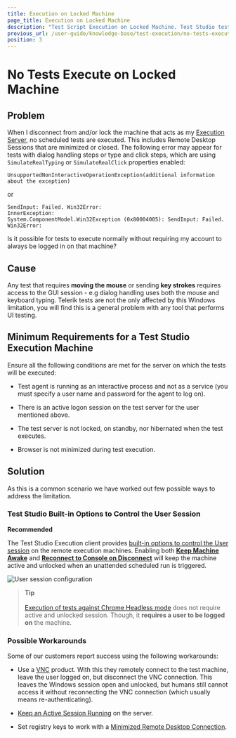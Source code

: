```yaml
---
title: Execution on Locked Machine
page_title: Execution on Locked Machine
description: "Test Script Execution on Locked Machine. Test Studio test run with error SendInput: Failed. Win32Error. If disconnect from and/or lock the machine that acts as Execution Server, no scheduled tests are executed. This includes Remote Desktop Sessions that are minimized or closed. The following error may appear for tests with dialog handling - UnsupportedNonInteractiveOperationException. Test Studio test run with error SendInput: Failed. Win32Error" 
previous_url: /user-guide/knowledge-base/test-execution/no-tests-execute-on-locked-machine.aspx, /user-guide/knowledge-base/test-execution/no-tests-execute-on-locked-machine
position: 3
---
```

# No Tests Execute on Locked Machine

## Problem 

When I disconnect from and/or lock the machine that acts as my <a href="/features/scheduling-test-runs/create-execution-server" target="_blank">Execution Server</a>, no scheduled tests are executed. This includes Remote Desktop Sessions that are minimized or closed. The following error may appear for tests with dialog handling steps or type and click steps, which are using `SimulateRealTyping` or `SimulateRealClick` properties enabled: 

````
UnsupportedNonInteractiveOperationException(additional information about the exception)
````

or 

````
SendInput: Failed. Win32Error:
InnerException:
System.ComponentModel.Win32Exception (0x80004005): SendInput: Failed. Win32Error:
````

Is it possible for tests to execute normally without requiring my account to always be logged in on that machine?

## Cause 

Any test that requires **moving the mouse** or sending **key strokes** requires access to the GUI session - e.g dialog handling uses both the mouse and keyboard typing. Telerik tests are not the only affected by this Windows limitation, you will find this is a general problem with any tool that performs UI testing.

## Minimum Requirements for a Test Studio Execution Machine 

Ensure all the following conditions are met for the server on which the tests will be executed:

* Test agent is running as an interactive process and not as a service (you must specify a user name and password for the agent to log on).

* There is an active logon session on the test server for the user mentioned above.

* The test server is not locked, on standby, nor hibernated when the test executes.

* Browser is not minimized during test execution.

## Solution

As this is a common scenario we have worked out few possible ways to address the limitation. 

### Test Studio Built-in Options to Control the User Session 

**Recommended**

The Test Studio Execution client provides <a href="/features/scheduling-test-runs/create-execution-server#user-session-configuration" target="_blank">built-in options to control the User session</a> on the remote execution machines. Enabling both <a href="/features/scheduling-test-runs/create-execution-server#keep-machine-awake" target="_blank">__Keep Machine Awake__</a> and <a href="/features/scheduling-test-runs/create-execution-server#reconnect-to-console-on-disconnect" target="_blank">__Reconnect to Console on Disconnect__</a> will keep the machine active and unlocked when an unattended scheduled run is triggered.

![User session configuration][8]

[8]: /img/features/scheduling-test-runs/create-execution-server/fig8.png

> __Tip__
> <br>
> <br>
> <a href="/automated-tests/headless/headless-test-execution" target="_blank">Execution of tests against Chrome Headless mode</a> does not require active and unlocked session. Though, it __requires a user to be logged on__ the machine.

### Possible Workarounds

Some of our customers report success using the following workarounds:

* Use a <a href="http://en.wikipedia.org/wiki/Virtual_Network_Computing" target="_blank">VNC</a> product. With this they remotely connect to the test machine, leave the user logged on, but disconnect the VNC connection. This leaves the Windows session open and unlocked, but humans still cannot access it without reconnecting the VNC connection (which usually means re-authenticating).

* <a href="/knowledge-base/scheduling-kb/keep-active-session" target="_blank">Keep an Active Session Running</a> on the server.

* Set registry keys to work with a <a href="/knowledge-base/test-execution-kb/minimized-rdc" target="_blank">Minimized Remote Desktop Connection</a>.